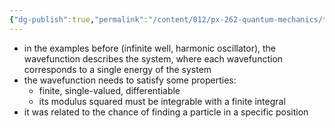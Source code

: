 ```yaml
---
{"dg-publish":true,"permalink":"/content/012/px-262-quantum-mechanics/term-1/c-the-basic-postulates/px-262-c1a-the-wavefunction/","noteIcon":"1","created":"2025-08-27T13:14:15.816+01:00","updated":"2024-11-26T01:06:53.000+00:00"}
---
```


- in the examples before (infinite well, harmonic oscillator), the wavefunction describes the system, where each wavefunction corresponds to a single energy of the system
- the wavefunction needs to satisfy some properties:
	- finite, single-valued, differentiable
	- its modulus squared must be integrable with a finite integral
- it was related to the chance of finding a particle in a specific position	